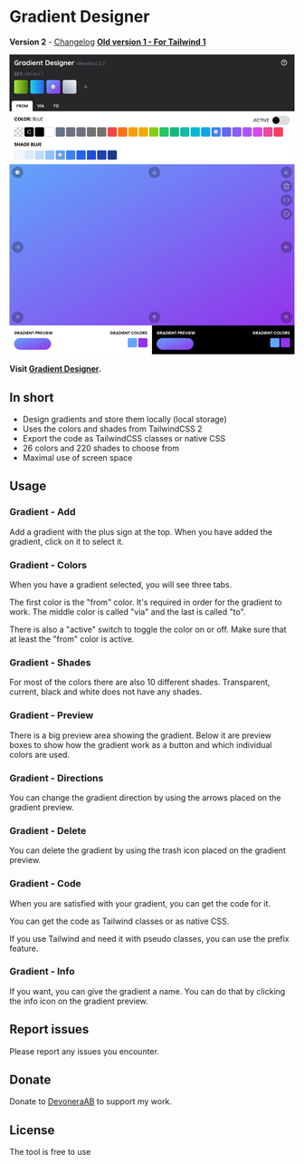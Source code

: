 # Gradient Designer

**Version 2** - [Changelog](CHANGELOG.md)
**[Old version 1 - For Tailwind 1](https://gradient-designer.csspost.com/v1.0/)**

[![Screenshot](screenshot.png)](https://gradient-designer.csspost.com/)

**Visit [Gradient Designer](https://gradient-designer.csspost.com/).**

## In short

- Design gradients and store them locally (local storage)
- Uses the colors and shades from TailwindCSS 2
- Export the code as TailwindCSS classes or native CSS
- 26 colors and 220 shades to choose from
- Maximal use of screen space

## Usage

### Gradient - Add

Add a gradient with the plus sign at the top. When you have added the gradient, click on it to select it.

### Gradient - Colors

When you have a gradient selected, you will see three tabs.

The first color is the "from" color. It's required in order for the gradient to work. The middle color is called "via" and the last is called "to".

There is also a "active" switch to toggle the color on or off. Make sure that at least the "from" color is active.

### Gradient - Shades

For most of the colors there are also 10 different shades. Transparent, current, black and white does not have any shades.

### Gradient - Preview

There is a big preview area showing the gradient. Below it are preview boxes to show how the gradient work as a button and which individual colors are used.

### Gradient - Directions

You can change the gradient direction by using the arrows placed on the gradient preview.

### Gradient - Delete

You can delete the gradient by using the trash icon placed on the gradient preview.

### Gradient - Code

When you are satisfied with your gradient, you can get the code for it.

You can get the code as Tailwind classes or as native CSS.

If you use Tailwind and need it with pseudo classes, you can use the prefix feature.

### Gradient - Info

If you want, you can give the gradient a name. You can do that by clicking the info icon on the gradient preview.

## Report issues

Please report any issues you encounter.

## Donate

Donate to [DevoneraAB](https://www.paypal.me/DevoneraAB) to support my work.

## License

The tool is free to use
